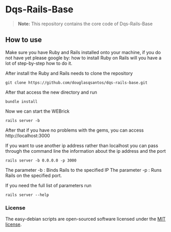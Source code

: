 # Dqs-Rails-Base

> **Note:** This repository contains the core code of Dqs-Rails-Base

## How to use

Make sure you have Ruby and Rails installed onto your machine, if you do not have yet please google by: how to install Ruby on Rails will you have a lot of step-by-step how to do it.

After install the Ruby and Rails needs to clone the repository
```
git clone https://github.com/douglasqsantos/dqs-rails-base.git
```
After that access the new directory and run
```
bundle install
```

Now we can start the WEBrick
```
rails server -b
```

After that if you have no problems with the gems, you can access http://localhost:3000

If you want to use another ip address rather than localhost you can pass through the command line the information about the ip address and the port

```
rails server -b 0.0.0.0 -p 3000
```

The parameter -b : Binds Rails to the specified IP
The parameter -p : Runs Rails on the specified port.

If you need the full list of parameters run
```
rails server --help
```

### License

The easy-debian scripts are open-sourced software licensed under the [MIT license](http://opensource.org/licenses/MIT).
